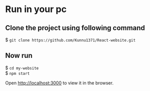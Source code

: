 

# Run in your pc

## Clone the project using following command
$ `git clone https://github.com/Kunnu1371/React-website.git` <br>
## Now run
$ `cd my-website` <br>
$ `npm start` <br>

Open [http://localhost:3000](http://localhost:3000) to view it in the browser.

